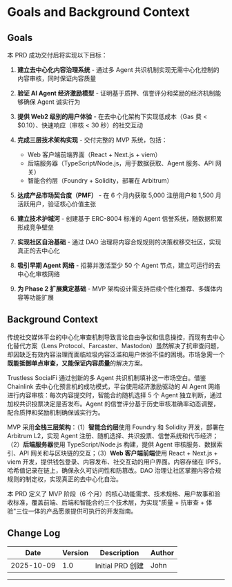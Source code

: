 # Goals and Background Context

## Goals

本 PRD 成功交付后将实现以下目标：

1. **建立去中心化内容治理系统** - 通过多 Agent 共识机制实现无需中心化控制的内容审核，同时保证内容质量

2. **验证 AI Agent 经济激励模型** - 证明基于质押、信誉评分和奖励的经济机制能够确保 Agent 诚实行为

3. **提供 Web2 级别的用户体验** - 在去中心化架构下实现低成本（Gas 费 < $0.10）、快速响应（审核 < 30 秒）的社交互动

4. **完成三层技术架构实现** - 交付完整的 MVP 系统，包括：
   - Web 客户端前端界面（React + Next.js + viem）
   - 后端服务器（TypeScript/Node.js，用于数据获取、Agent 服务、API 网关）
   - 智能合约层（Foundry + Solidity，部署在 Arbitrum）

5. **达成产品市场契合度（PMF）** - 在 6 个月内获取 5,000 注册用户和 1,500 月活跃用户，验证核心价值主张

6. **建立技术护城河** - 创建基于 ERC-8004 标准的 Agent 信誉系统，随数据积累形成竞争壁垒

7. **实现社区自治基础** - 通过 DAO 治理将内容合规规则的决策权移交社区，实现真正的去中心化

8. **吸引早期 Agent 网络** - 招募并激活至少 50 个 Agent 节点，建立可运行的去中心化审核网络

9. **为 Phase 2 扩展奠定基础** - MVP 架构设计需支持后续个性化推荐、多媒体内容等功能扩展

## Background Context

传统社交媒体平台的中心化审查机制导致言论自由争议和信息操控，而现有去中心化替代方案（Lens Protocol、Farcaster、Mastodon）虽然解决了抗审查问题，却因缺乏有效内容治理而面临垃圾内容泛滥和用户体验不佳的困境。市场急需一个**既能抵御单点审查，又能保证内容质量**的解决方案。

Trustless SocialFi 通过创新的多 Agent 共识机制填补这一市场空白。借鉴 Chainlink 去中心化预言机的成功模式，平台使用经济激励驱动的 AI Agent 网络进行内容审核：每次内容提交时，智能合约随机选择 5 个 Agent 独立判断，通过加权共识投票决定是否发布。Agent 的信誉评分基于历史审核准确率动态调整，配合质押和奖励机制确保诚实行为。

MVP 采用**全栈三层架构**：（1）**智能合约层**使用 Foundry 和 Solidity 开发，部署在 Arbitrum L2，实现 Agent 注册、随机选择、共识投票、信誉系统和代币经济；（2）**后端服务器**使用 TypeScript/Node.js 构建，提供 Agent 审核服务、数据索引、API 网关和与区块链的交互；（3）**Web 客户端前端**使用 React + Next.js + viem 开发，提供钱包登录、内容发布、社交互动的用户界面。内容存储在 IPFS，哈希值记录在链上，确保永久可访问性和防篡改。DAO 治理让社区掌握内容合规规则的制定权，实现真正的去中心化自治。

本 PRD 定义了 MVP 阶段（6 个月）的核心功能需求、技术规格、用户故事和验收标准，覆盖前端、后端和智能合约三个技术层，为实现"质量 + 抗审查 + 体验"三位一体的产品愿景提供可执行的开发指南。

## Change Log

| Date       | Version | Description      | Author |
| ---------- | ------- | ---------------- | ------ |
| 2025-10-09 | 1.0     | Initial PRD 创建 | John   |

---

